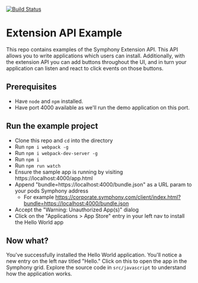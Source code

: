 [![Build Status](https://travis-ci.org/symphonyoss/extension-api-examples.svg)](https://travis-ci.org/symphonyoss/extension-api-examples)

# Extension API Example


This repo contains examples of the Symphony Extension API. This API allows you to write applications
which users can install. Additionally, with the extension API you can add buttons throughout the UI,
and in turn your application can listen and react to click events on those buttons.


## Prerequisites


* Have `node` and `npm` installed.
* Have port 4000 available as we'll run the demo application on this port.


## Run the example project


* Clone this repo and `cd` into the directory
* Run `npm i webpack -g`
* Run `npm i webpack-dev-server -g`
* Run `npm i`
* Run `npm run watch`
* Ensure the sample app is running by visiting https://localhost:4000/app.html
* Append "bundle=https://localhost:4000/bundle.json" as a URL param to your pods Symphony address
    * For example https://corporate.symphony.com/client/index.html?bundle=https://localhost:4000/bundle.json
* Accept the "Warning: Unauthorized App(s)" dialog
* Click on the "Applications > App Store" entry in your left nav to install the Hello World app

## Now what?

You've successfully installed the Hello World application. You'll notice a new entry on the left nav
titled "Hello." Click on this to open the app in the Symphony grid. Explore the source code in
`src/javascript` to understand how the application works.
